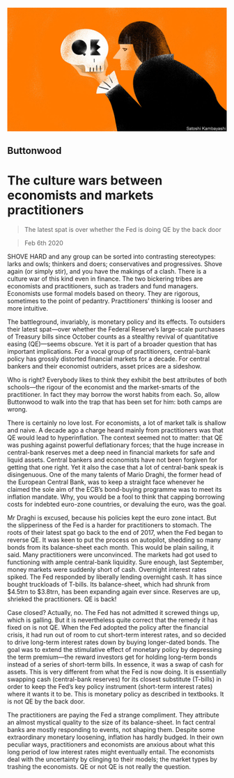![](./images/20200208_FND001_0.jpg)

## Buttonwood

# The culture wars between economists and markets practitioners

> The latest spat is over whether the Fed is doing QE by the back door

> Feb 6th 2020

SHOVE HARD and any group can be sorted into contrasting stereotypes: larks and owls; thinkers and doers; conservatives and progressives. Shove again (or simply stir), and you have the makings of a clash. There is a culture war of this kind even in finance. The two bickering tribes are economists and practitioners, such as traders and fund managers. Economists use formal models based on theory. They are rigorous, sometimes to the point of pedantry. Practitioners’ thinking is looser and more intuitive.

The battleground, invariably, is monetary policy and its effects. To outsiders their latest spat—over whether the Federal Reserve’s large-scale purchases of Treasury bills since October counts as a stealthy revival of quantitative easing (QE)—seems obscure. Yet it is part of a broader question that has important implications. For a vocal group of practitioners, central-bank policy has grossly distorted financial markets for a decade. For central bankers and their economist outriders, asset prices are a sideshow.

Who is right? Everybody likes to think they exhibit the best attributes of both schools—the rigour of the economist and the market-smarts of the practitioner. In fact they may borrow the worst habits from each. So, allow Buttonwood to walk into the trap that has been set for him: both camps are wrong.

There is certainly no love lost. For economists, a lot of market talk is shallow and naive. A decade ago a charge heard mainly from practitioners was that QE would lead to hyperinflation. The context seemed not to matter: that QE was pushing against powerful deflationary forces; that the huge increase in central-bank reserves met a deep need in financial markets for safe and liquid assets. Central bankers and economists have not been forgiven for getting that one right. Yet it also the case that a lot of central-bank speak is disingenuous. One of the many talents of Mario Draghi, the former head of the European Central Bank, was to keep a straight face whenever he claimed the sole aim of the ECB’s bond-buying programme was to meet its inflation mandate. Why, you would be a fool to think that capping borrowing costs for indebted euro-zone countries, or devaluing the euro, was the goal.

Mr Draghi is excused, because his policies kept the euro zone intact. But the slipperiness of the Fed is a harder for practitioners to stomach. The roots of their latest spat go back to the end of 2017, when the Fed began to reverse QE. It was keen to put the process on autopilot, shedding so many bonds from its balance-sheet each month. This would be plain sailing, it said. Many practitioners were unconvinced. The markets had got used to functioning with ample central-bank liquidity. Sure enough, last September, money markets were suddenly short of cash. Overnight interest rates spiked. The Fed responded by liberally lending overnight cash. It has since bought truckloads of T-bills. Its balance-sheet, which had shrunk from $4.5trn to $3.8trn, has been expanding again ever since. Reserves are up, shrieked the practitioners. QE is back!

Case closed? Actually, no. The Fed has not admitted it screwed things up, which is galling. But it is nevertheless quite correct that the remedy it has fixed on is not QE. When the Fed adopted the policy after the financial crisis, it had run out of room to cut short-term interest rates, and so decided to drive long-term interest rates down by buying longer-dated bonds. The goal was to extend the stimulative effect of monetary policy by depressing the term premium—the reward investors get for holding long-term bonds instead of a series of short-term bills. In essence, it was a swap of cash for assets. This is very different from what the Fed is now doing. It is essentially swapping cash (central-bank reserves) for its closest substitute (T-bills) in order to keep the Fed’s key policy instrument (short-term interest rates) where it wants it to be. This is monetary policy as described in textbooks. It is not QE by the back door.

The practitioners are paying the Fed a strange compliment. They attribute an almost mystical quality to the size of its balance-sheet. In fact central banks are mostly responding to events, not shaping them. Despite some extraordinary monetary loosening, inflation has hardly budged. In their own peculiar ways, practitioners and economists are anxious about what this long period of low interest rates might eventually entail. The economists deal with the uncertainty by clinging to their models; the market types by trashing the economists. QE or not QE is not really the question.